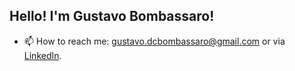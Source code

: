 ## Hello! I'm Gustavo Bombassaro!

- 📫 How to reach me: gustavo.dcbombassaro@gmail.com or via [LinkedIn](https://www.linkedin.com/in/gustavo-dalla-costa-bombassaro-59bb18179/).
